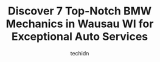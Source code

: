 ---
layout: ampstory
image: https://images.unsplash.com/photo-1571224237891-bfb45fcf0920?ixlib=rb-4.0.3&ixid=MnwxMjA3fDB8MHxwaG90by1wYWdlfHx8fGVufDB8fHx8&auto=format&fit=crop&w=640&h=853&q=80
author: techidn
featured: false
description: When it comes to finding reliable automotive experts in Wausau WI, USA, look no further than the 7 best BMW Mechanic in the area. With their exceptional skills and dedication to providing to
title: Discover 7 Top-Notch BMW Mechanics in Wausau WI for Exceptional Auto Services
cover:
   title: Discover 7 Top-Notch BMW Mechanics in Wausau WI for Exceptional Auto Services
   subtitle: Rickpate
   background: https://images.unsplash.com/photo-1571224237891-bfb45fcf0920?ixlib=rb-4.0.3&ixid=MnwxMjA3fDB8MHxwaG90by1wYWdlfHx8fGVufDB8fHx8&auto=format&fit=crop&w=640&h=853&q=80

pages: 
 - layout: thirds
   top: <h1>#1 Jays Auto Repair</h1>
   bottom: "<p>10/10 recommend Jays! Best auto repair service Ive ever experienced! The employees were so easy going and explained everything in detail. I absolutely loved the fact the</p>"
   background: https://www.knot35.com/toplist/wp-content/uploads/2023/06/best-bmw-mechanic-1-in-wausau-wi-1685836723.jpeg
   backgroundblur: true
 - layout: thirds
   top: <h1>#2 CW Auto Clinic</h1>
   bottom: "<p>606 S 3rd Ave, Wausau, WI 54401, United States</p>"
   background: https://www.knot35.com/toplist/wp-content/uploads/2023/06/best-bmw-mechanic-2-in-wausau-wi-1685836723.jpeg
   cta:
      link: https://www.knot35.com/toplist/discover-7-top-notch-bmw-mechanics-in-wausau-wi-for-exceptional-auto-services/
      text: Discover 7 Top-Notch BMW Mechanics in Wausau WI for Exceptional Auto Services
 - layout: thirds
   top: <h1>#3 Yachs Body & Custom, Inc.</h1>
   bottom: "<p>152746 Menton Ln, Wausau, WI 54401, United States</p>"
   background: https://www.knot35.com/toplist/wp-content/uploads/2023/06/best-bmw-mechanic-3-in-wausau-wi-1685836723.jpeg
   cta:
      link: https://www.knot35.com/toplist/discover-7-top-notch-bmw-mechanics-in-wausau-wi-for-exceptional-auto-services/
      text: Discover 7 Top-Notch BMW Mechanics in Wausau WI for Exceptional Auto Services
 - layout: thirds
   top: <h1>#4 Griesbach Auto Service Inc Wausau</h1>
   bottom: "<p>4302 Stewart Ave, Wausau, WI 54401, United States</p>"
   background: https://images.unsplash.com/photo-1531169509526-f8f1fdaa4a67?ixlib=rb-4.0.3&ixid=MnwxMjA3fDB8MHxwaG90by1wYWdlfHx8fGVufDB8fHx8&auto=format&fit=crop&w=640&h=853&q=80
   cta:
      link: https://www.knot35.com/toplist/discover-7-top-notch-bmw-mechanics-in-wausau-wi-for-exceptional-auto-services/
      text: Discover 7 Top-Notch BMW Mechanics in Wausau WI for Exceptional Auto Services
 - layout: thirds
   top: <h1>#5 Budget Auto Repair & Performance LLC</h1>
   bottom: "<p>201 W Thomas St, Wausau, WI 54401, United States</p>"
   background: https://images.unsplash.com/photo-1462556791646-c201b8241a94?ixlib=rb-4.0.3&ixid=MnwxMjA3fDB8MHxwaG90by1wYWdlfHx8fGVufDB8fHx8&auto=format&fit=crop&w=640&h=853&q=80
   cta:
      link: https://www.knot35.com/toplist/discover-7-top-notch-bmw-mechanics-in-wausau-wi-for-exceptional-auto-services/
      text: Discover 7 Top-Notch BMW Mechanics in Wausau WI for Exceptional Auto Services
 - layout: thirds
   top: <h1>#6 West Side Auto</h1>
   bottom: "<p>6815 Stewart Ave, Wausau, WI 54401, United States</p>"
   background: https://images.unsplash.com/photo-1515405295579-ba7b45403062?ixlib=rb-4.0.3&ixid=MnwxMjA3fDB8MHxwaG90by1wYWdlfHx8fGVufDB8fHx8&auto=format&fit=crop&w=640&h=853&q=80
   cta:
      link: https://www.knot35.com/toplist/discover-7-top-notch-bmw-mechanics-in-wausau-wi-for-exceptional-auto-services/
      text: Discover 7 Top-Notch BMW Mechanics in Wausau WI for Exceptional Auto Services
 - layout: thirds
   top: <h1>#7 Traceys Automotive</h1>
   bottom: "<p>802 S 9th Ave, Wausau, WI 54401, United States</p>"
   background: https://images.unsplash.com/photo-1618556658017-fd9c732d1360?ixlib=rb-4.0.3&ixid=MnwxMjA3fDB8MHxwaG90by1wYWdlfHx8fGVufDB8fHx8&auto=format&fit=crop&w=640&h=853&q=80
   cta:
      link: https://www.knot35.com/toplist/discover-7-top-notch-bmw-mechanics-in-wausau-wi-for-exceptional-auto-services/
      text: Discover 7 Top-Notch BMW Mechanics in Wausau WI for Exceptional Auto Services
 - layout: thirds
   middle: Continue reading...
   background: https://images.unsplash.com/photo-1540457036297-448b6b99e91c?ixlib=rb-4.0.3&ixid=MnwxMjA3fDB8MHxwaG90by1wYWdlfHx8fGVufDB8fHx8&auto=format&fit=crop&w=640&h=853&q=80
   cta:
      link: https://www.knot35.com/toplist/discover-7-top-notch-bmw-mechanics-in-wausau-wi-for-exceptional-auto-services/
      text: Discover 7 Top-Notch BMW Mechanics in Wausau WI for Exceptional Auto Services
      
---